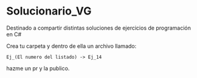 # Solucionario_VG

Destinado a compartir distintas soluciones de ejercicios de programación en C#

Crea tu carpeta y dentro de ella un archivo llamado: 

    Ej_(El numero del listado) -> Ej_14

hazme un pr y la publico.
